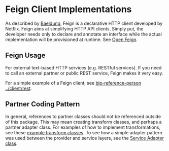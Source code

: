 # Feign Client Implementations

As described by [Baeldung](https://www.baeldung.com/intro-to-feign), Feign is a declarative HTTP client developed by Netflix. Feign aims at simplifying HTTP API clients. Simply put, the developer needs only to declare and annotate an interface while the actual implementation will be provisioned at runtime. See [Open Feign](https://github.com/OpenFeign/feign).

## Feign Usage

For external text-based HTTP services (e.g. RESTful services). If you need to call an external partner or public REST service, Feign makes it very easy.

For a simple example of a Feign client, see [bip-reference-person ../client/rest](https://github.ec.va.gov/EPMO/bip-reference-person/tree/master/bip-reference-person/src/main/java/gov/va/bip/reference/person/client/rest).

## Partner Coding Pattern

In general, references to partner classes should not be referenced outside of this package. This may mean creating transform classes, and perhaps a partner adapter class. For examples of how to implement transformations, see these [example transform classes](https://github.ec.va.gov/EPMO/bip-reference-person/tree/master/bip-reference-person/src/main/java/gov/va/bip/reference/person/transform/impl). To see how a simple adapter pattern was used between the provider and service layers, see the [Service Adapter class](https://github.ec.va.gov/EPMO/bip-reference-person/blob/master/bip-reference-person/src/main/java/gov/va/bip/reference/person/api/provider/ServiceAdapter.java).
